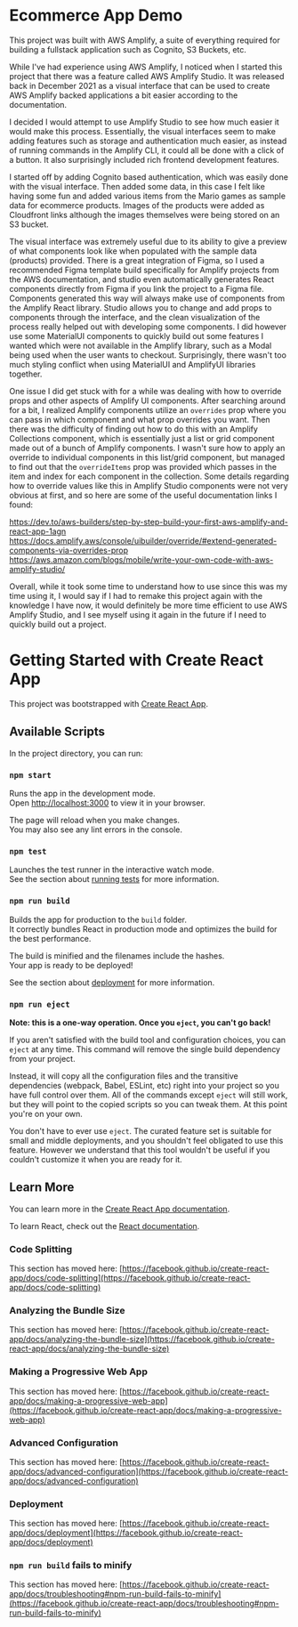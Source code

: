 # Ecommerce App Demo

This project was built with AWS Amplify, a suite of everything required for building a fullstack application such as Cognito, S3 Buckets, etc.

While I've had experience using AWS Amplify, I noticed when I started this project that there was a feature called AWS Amplify Studio. It was released back in December 2021 as a visual interface that can be used to create AWS Amplify backed applications a bit easier according to the documentation.

I decided I would attempt to use Amplify Studio to see how much easier it would make this process. Essentially, the visual interfaces seem to make adding features such as storage and authentication much easier, as instead of running commands in the Amplify CLI, it could all be done with a click of a button. It also surprisingly included rich frontend development features.

I started off by adding Cognito based authentication, which was easily done with the visual interface. Then added some data, in this case I felt like having some fun and added various items from the Mario games as sample data for ecommerce products. Images of the products were added as Cloudfront links although the images themselves were being stored on an S3 bucket.

The visual interface was extremely useful due to its ability to give a preview of what components look like when populated with the sample data (products) provided. There is a great integration of Figma, so I used a recommended Figma template build specifically for Amplify projects from the AWS documentation, and studio even automatically generates React components directly from Figma if you link the project to a Figma file. Components generated this way will always make use of components from the Amplify React library. Studio allows you to change and add props to components through the interface, and the clean visualization of the process really helped out with developing some components. I did however use some MaterialUI components to quickly build out some features I wanted which were not available in the Amplify library, such as a Modal being used when the user wants to checkout. Surprisingly, there wasn't too much styling conflict when using MaterialUI and AmplifyUI libraries together.

One issue I did get stuck with for a while was dealing with how to override props and other aspects of Amplify UI components. After searching around for a bit, I realized Amplify components utilize an `overrides` prop where you can pass in which component and what prop overrides you want. Then there was the difficulty of finding out how to do this with an Amplify Collections component, which is essentially just a list or grid component made out of a bunch of Amplify components. I wasn't sure how to apply an override to individual components in this list/grid component, but managed to find out that the `overrideItems` prop was provided which passes in the item and index for each component in the collection. Some details regarding how to override values like this in Amplify Studio components were not very obvious at first, and so here are some of the useful documentation links I found:

https://dev.to/aws-builders/step-by-step-build-your-first-aws-amplify-and-react-app-1agn
https://docs.amplify.aws/console/uibuilder/override/#extend-generated-components-via-overrides-prop
https://aws.amazon.com/blogs/mobile/write-your-own-code-with-aws-amplify-studio/

Overall, while it took some time to understand how to use since this was my time using it, I would say if I had to remake this project again with the knowledge I have now, it would definitely be more time efficient to use AWS Amplify Studio, and I see myself using it again in the future if I need to quickly build out a project.

# Getting Started with Create React App

This project was bootstrapped with [Create React App](https://github.com/facebook/create-react-app).

## Available Scripts

In the project directory, you can run:

### `npm start`

Runs the app in the development mode.\
Open [http://localhost:3000](http://localhost:3000) to view it in your browser.

The page will reload when you make changes.\
You may also see any lint errors in the console.

### `npm test`

Launches the test runner in the interactive watch mode.\
See the section about [running tests](https://facebook.github.io/create-react-app/docs/running-tests) for more information.

### `npm run build`

Builds the app for production to the `build` folder.\
It correctly bundles React in production mode and optimizes the build for the best performance.

The build is minified and the filenames include the hashes.\
Your app is ready to be deployed!

See the section about [deployment](https://facebook.github.io/create-react-app/docs/deployment) for more information.

### `npm run eject`

**Note: this is a one-way operation. Once you `eject`, you can't go back!**

If you aren't satisfied with the build tool and configuration choices, you can `eject` at any time. This command will remove the single build dependency from your project.

Instead, it will copy all the configuration files and the transitive dependencies (webpack, Babel, ESLint, etc) right into your project so you have full control over them. All of the commands except `eject` will still work, but they will point to the copied scripts so you can tweak them. At this point you're on your own.

You don't have to ever use `eject`. The curated feature set is suitable for small and middle deployments, and you shouldn't feel obligated to use this feature. However we understand that this tool wouldn't be useful if you couldn't customize it when you are ready for it.

## Learn More

You can learn more in the [Create React App documentation](https://facebook.github.io/create-react-app/docs/getting-started).

To learn React, check out the [React documentation](https://reactjs.org/).

### Code Splitting

This section has moved here: [https://facebook.github.io/create-react-app/docs/code-splitting](https://facebook.github.io/create-react-app/docs/code-splitting)

### Analyzing the Bundle Size

This section has moved here: [https://facebook.github.io/create-react-app/docs/analyzing-the-bundle-size](https://facebook.github.io/create-react-app/docs/analyzing-the-bundle-size)

### Making a Progressive Web App

This section has moved here: [https://facebook.github.io/create-react-app/docs/making-a-progressive-web-app](https://facebook.github.io/create-react-app/docs/making-a-progressive-web-app)

### Advanced Configuration

This section has moved here: [https://facebook.github.io/create-react-app/docs/advanced-configuration](https://facebook.github.io/create-react-app/docs/advanced-configuration)

### Deployment

This section has moved here: [https://facebook.github.io/create-react-app/docs/deployment](https://facebook.github.io/create-react-app/docs/deployment)

### `npm run build` fails to minify

This section has moved here: [https://facebook.github.io/create-react-app/docs/troubleshooting#npm-run-build-fails-to-minify](https://facebook.github.io/create-react-app/docs/troubleshooting#npm-run-build-fails-to-minify)
